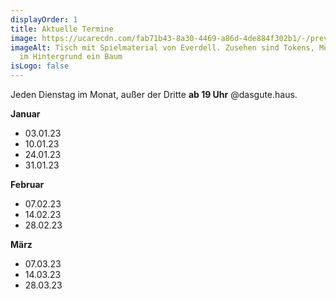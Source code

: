 ```yaml
---
displayOrder: 1
title: Aktuelle Termine
image: https://ucarecdn.com/fab71b43-8a30-4469-a86d-4de884f302b1/-/preview/-/enhance/63/
imageAlt: Tisch mit Spielmaterial von Everdell. Zusehen sind Tokens, Münzen und
  im Hintergrund ein Baum
isLogo: false
---
```

Jeden Dienstag im Monat, außer der Dritte **ab 19 Uhr** @dasgute.haus.

**Januar**

* 03.01.23
* 10.01.23
* 24.01.23
* 31.01.23

**Februar**

* 07.02.23
* 14.02.23
* 28.02.23

**März**

* 07.03.23
* 14.03.23
* 28.03.23